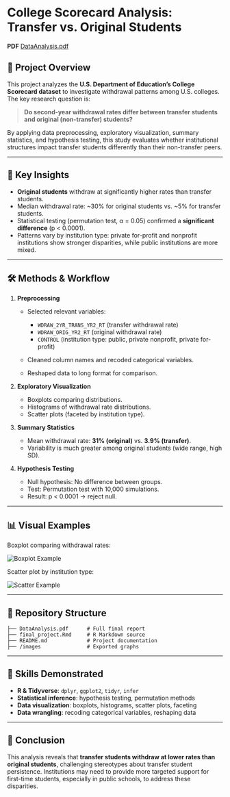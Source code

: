 # College Scorecard Analysis: Transfer vs. Original Students

**PDF** [DataAnalysis.pdf](https://github.com/user-attachments/files/22189442/DataAnalysis.pdf)

## 📌 Project Overview

This project analyzes the **U.S. Department of Education’s College Scorecard dataset** to investigate withdrawal patterns among U.S. colleges.
The key research question is:

> **Do second-year withdrawal rates differ between transfer students and original (non-transfer) students?**

By applying data preprocessing, exploratory visualization, summary statistics, and hypothesis testing, this study evaluates whether institutional structures impact transfer students differently than their non-transfer peers.

---

## 🎯 Key Insights

* **Original students** withdraw at significantly higher rates than transfer students.
* Median withdrawal rate: \~30% for original students vs. \~5% for transfer students.
* Statistical testing (permutation test, α = 0.05) confirmed a **significant difference** (p < 0.0001).
* Patterns vary by institution type: private for-profit and nonprofit institutions show stronger disparities, while public institutions are more mixed.

---

## 🛠 Methods & Workflow

1. **Preprocessing**

   * Selected relevant variables:

     * `WDRAW_2YR_TRANS_YR2_RT` (transfer withdrawal rate)
     * `WDRAW_ORIG_YR2_RT` (original withdrawal rate)
     * `CONTROL` (institution type: public, private nonprofit, private for-profit)
   * Cleaned column names and recoded categorical variables.
   * Reshaped data to long format for comparison.

2. **Exploratory Visualization**

   * Boxplots comparing distributions.
   * Histograms of withdrawal rate distributions.
   * Scatter plots (faceted by institution type).

3. **Summary Statistics**

   * Mean withdrawal rate: **31% (original)** vs. **3.9% (transfer)**.
   * Variability is much greater among original students (wide range, high SD).

4. **Hypothesis Testing**

   * Null hypothesis: No difference between groups.
   * Test: Permutation test with 10,000 simulations.
   * Result: p < 0.0001 → reject null.

---

## 📊 Visual Examples

Boxplot comparing withdrawal rates:

![Boxplot Example](./images/boxplot_withdrawal.png)

Scatter plot by institution type:

![Scatter Example](./images/scatter_institution.png)

---

## 📂 Repository Structure

```
├── DataAnalysis.pdf      # Full final report
├── final_project.Rmd     # R Markdown source
├── README.md             # Project documentation
├── /images               # Exported graphs
```

---

## 🚀 Skills Demonstrated

* **R & Tidyverse**: `dplyr`, `ggplot2`, `tidyr`, `infer`
* **Statistical inference**: hypothesis testing, permutation methods
* **Data visualization**: boxplots, histograms, scatter plots, faceting
* **Data wrangling**: recoding categorical variables, reshaping data

---

## 📌 Conclusion

This analysis reveals that **transfer students withdraw at lower rates than original students**, challenging stereotypes about transfer student persistence. Institutions may need to provide more targeted support for first-time students, especially in public schools, to address these disparities.
